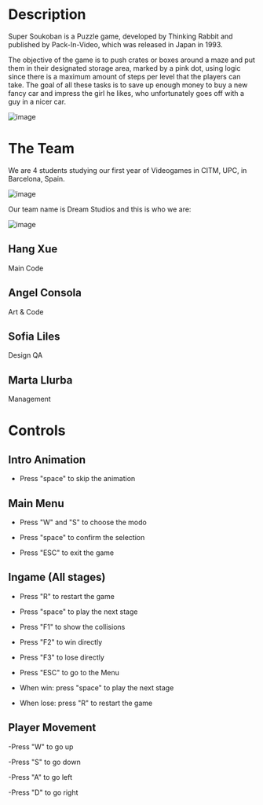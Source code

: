 # Description 

Super Soukoban is a Puzzle game, developed by Thinking Rabbit and published by Pack-In-Video, which was released in Japan in 1993.

The objective of the game is to push crates or boxes around a maze and put them in their designated storage area, marked by a pink dot, using logic since there is a maximum amount of steps per level that the players can take. The goal of all these tasks is to save up enough money to buy a new fancy car and impress the girl he likes, who unfortunately goes off with a guy in a nicer car.

![image](https://user-images.githubusercontent.com/73582921/120871795-ffac8b00-c59c-11eb-9b16-f4a87a3392bc.png)

# The Team

We are 4 students studying our first year of Videogames in CITM, UPC, in Barcelona, Spain.

![image](https://user-images.githubusercontent.com/73582921/120871784-f4f1f600-c59c-11eb-9e6b-f326efc814fc.png)

Our team name is Dream Studios and this is who we are:

![image](https://user-images.githubusercontent.com/73582921/120869681-46978200-c597-11eb-9a2d-7ed70ae00ca9.png)

## Hang Xue

Main Code

## Angel Consola

Art & Code

## Sofia Liles

Design QA

## Marta Llurba

Management


# Controls

## Intro Animation

- Press "space" to skip the animation

## Main Menu

- Press "W" and "S" to choose the modo

- Press "space" to confirm the selection

- Press "ESC" to exit the game

## Ingame (All stages)

- Press "R" to restart the game

- Press "space" to play the next stage

- Press "F1" to show the collisions

- Press "F2" to win directly

- Press "F3" to lose directly

- Press "ESC" to go to the Menu

- When win: press "space" to play the next stage

- When lose: press "R" to restart the game

## Player Movement

-Press "W" to go up

-Press "S" to go down

-Press "A" to go left

-Press "D" to go right
